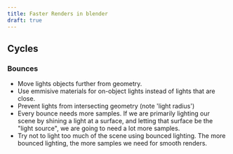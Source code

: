 ```yaml
---
title: Faster Renders in blender
draft: true
---
```


## Cycles

### Bounces
- Move lights objects further from geometry.
- Use emmisive materials for on-object lights instead of lights that are close.
- Prevent lights from intersecting geometry (note 'light radius')
- Every bounce needs more samples. If we are primarily lighting our scene by shining a light at a surface, and letting that surface be the "light source", we are going to need a lot more samples.
- Try not to light too much of the scene using bounced lighting. The more bounced lighting, the more samples we need for smooth renders.

